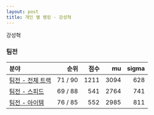 ```yaml
---
layout: post
title: 개인 별 랭킹 - 강성혁
---
```


강성혁


### 팀전

| 분야 | 순위 | 점수 | mu | sigma |
|:---|---:|---:|---:|---:|
| [팀전 - 전체 트랙](../team-full) | 71 / 90 | 1211 | 3094 | 628 |
| [팀전 - 스피드](../team-speed) | 69 / 88 | 541 | 2764 | 741 |
| [팀전 - 아이템](../team-item) | 76 / 85 | 552 | 2985 | 811 |
